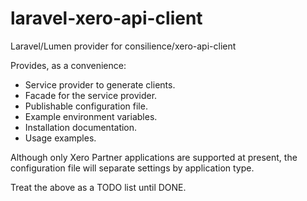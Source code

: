 # laravel-xero-api-client
Laravel/Lumen provider for consilience/xero-api-client

Provides, as a convenience:

* Service provider to generate clients.
* Facade for the service provider.
* Publishable configuration file.
* Example environment variables.
* Installation documentation.
* Usage examples.

Although only Xero Partner applications are supported at present, the configuration file
will separate settings by application type.

Treat the above as a TODO list until DONE.
